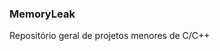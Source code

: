 ### MemoryLeak

Repositório geral de projetos menores de C/C++


<!-- {
	// Place your snippets for sql here. Each snippet is defined under a snippet name and has a prefix, body and 
	// description. The prefix is what is used to trigger the snippet and the body will be expanded and inserted. Possible variables are:
	// $1, $2 for tab stops, $0 for the final cursor position, and ${1:label}, ${2:another} for placeholders. Placeholders with the 
	// same ids are connected.
	// Example:
	// "Print to console": {
	// 	"prefix": "log",
	// 	"body": [
	// 		"console.log('$1');",
	// 		"$2"
	// 	],
	// 	"description": "Log output to console"
	// }

	"select PixOut by PixOutId": {
		"prefix": "sPixOutById",
		"body": [
			"select * from fb_servicesystem..PixOut p (nolock)",
			"where p.PixOutId = ",
			"option(maxdop 1);"
		],
		"description": "Select PixOut by PixOutId"
	},

	"Select Outputs by EntityId": {
		"prefix": "sOutputByEntityId",
		"body": [
			"select * from fb_integrationsystem..OperationOutput (nolock)",
			"where EntityId =",
			"option(maxdop 1);",
			"",
			"select ",
			"o.OutputId,",
			"o.PartnerId,",
			"m.Name,",
			"m.MethodId,",
			"o.Parameters,",
			"o.Result,",
			"o.IpAddress,",
			"o.CreationDate,",
			"o.UpdateDate,",
			"o.StatusCode,",
			"o.NSUId",
			"from fb_integrationsystem..[Output] o (nolock) ",
			"inner join fb_integrationsystem..Method m (nolock) on m.methodid = o.methodid",
			"where o.outputid in ()",
			"option(maxdop 1);",
		],
		"description": "Select Outputs by OutputId with OperationOutput"
	}
}

-->
